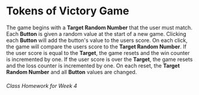 # Tokens of Victory Game

The game begins with a **Target Random Number** that the user must match. Each **Button** is given a random value at the start of a new game. Clicking each **Button** will add the button's value to the users score. On each click, the game will compare the users score to the **Target Random Number**. If the user score is equal to the **Target**, the game resets and the win counter is incremented by one. If the user score is over the **Target**, the game resets and the loss counter is incremented by one. On each reset, the **Target Random Number** and all **Button** values are changed.

###### Class Homework for Week 4